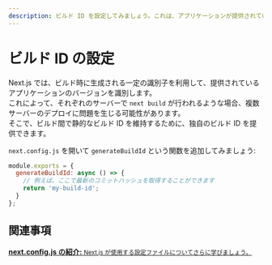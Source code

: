 ```yaml
---
description: ビルド ID を設定してみましょう。これは、アプリケーションが提供されている現在のビルドを識別するために使用されます。
---
```


# ビルド ID の設定

Next.js では、ビルド時に生成される一定の識別子を利用して、提供されているアプリケーションのバージョンを識別します。  
これによって、それぞれのサーバーで `next build` が行われるような場合、複数サーバーのデプロイに問題を生じる可能性があります。  
そこで、ビルド間で静的なビルド ID を維持するために、独自のビルド ID を提供できます。

`next.config.js` を開いて `generateBuildId` という関数を追加してみましょう:

```js
module.exports = {
  generateBuildId: async () => {
    // 例えば、ここで最新のコミットハッシュを取得することができます
    return 'my-build-id';
  }
};
```

## 関連事項

<div class="card">
  <a href="/docs/api-reference/next.config.js/introduction.md">
    <b>next.config.js の紹介:</b>
    <small>Next.js が使用する設定ファイルについてさらに学びましょう。</small>
  </a>
</div>
